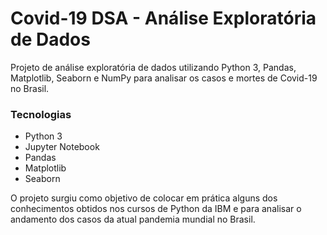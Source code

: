 # Covid-19 DSA - Análise Exploratória de Dados

Projeto de análise exploratória de dados utilizando Python 3, Pandas, Matplotlib, Seaborn e NumPy para analisar os casos e mortes de Covid-19 no Brasil.

### Tecnologias

* Python 3
* Jupyter Notebook
* Pandas
* Matplotlib
* Seaborn

O projeto surgiu como objetivo de colocar em prática alguns dos conhecimentos
obtidos nos cursos de Python da IBM e para analisar o andamento dos casos
da atual pandemia mundial no Brasil.
